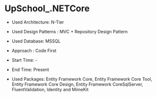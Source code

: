 # UpSchool_.NETCore


* Used Architecture: N-Tier

* Used Design Patterns :  MVC + Repository Design Pattern

* Used Database: MSSQL

* Approach : Code First 

* Start Time: -

* End Time: Present

* Used Packages: Entity Framework Core, Entity Framework Core Tool, Entity Framework Core Design, Entity Framework CoreSqlServer, FluentValidation, Identity and MimeKit
